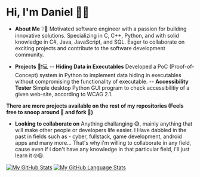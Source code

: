 # Hi, I'm Daniel 👋👋

<!--
**daniel752/daniel752** is a ✨ _special_ ✨ repository because its `README.md` (this file) appears on your GitHub profile.

Here are some ideas to get you started:

- 🔭 I’m currently working on ...
- 🌱 I’m currently learning ...
- 👯 I’m looking to collaborate on ...
- 🤔 I’m looking for help with ...
- 💬 Ask me about ...
- 📫 How to reach me: ...
- 😄 Pronouns: ...
- ⚡ Fun fact: ...
-->
- **About Me** ❔💬
Motivated software engineer with a passion for building innovative solutions. Specializing in C, C++, Python, and with solid knowledge in C#, Java, JavaScript, and SQL. Eager to collaborate on exciting projects and contribute to the software development community.

- **Projects** 📣❗💻
-- **Hiding Data in Executables**
Developed a PoC (Proof-of-Concept) system in Python to implement data hiding in executables without compromising the functionality of executable.
-- **Accessibility Tester**
Simple desktop Python GUI program to check accessibilitiy of a given web-site, according to WCAG 2.1.

**There are more projects available on the rest of my repositories (Feels free to snoop around 🔭 and fork 🍴)**

- **Looking to collaborate on**
Anything challanging 😅, mainly anything that will make other people or developers life easier. I Have dabbled in the past in fields such as - cyber, fullstack, game development, android apps and many more... That's why i'm willing to collaborate in any field, cause even if i don't have any knowledge in that particular field, i'll just learn it 🤓😃.


[![My GitHub Stats](https://github-readme-stats.vercel.app/api/?username=daniel752&count_private=true&theme=tokyonight&showicons=true)]()
[![My GitHub Language Stats](https://github-readme-stats.vercel.app/api/top-langs/?username=daniel752&langs_count=5&theme=tokyonight)]()
